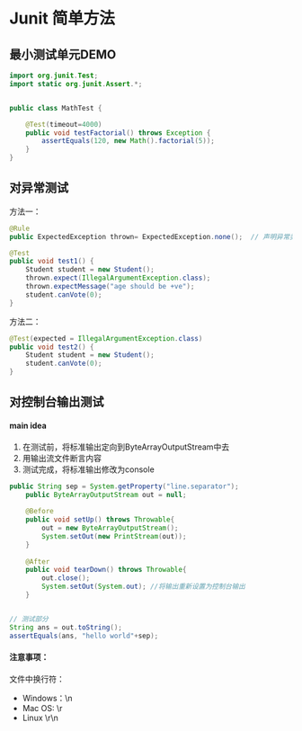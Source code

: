 # Junit 简单方法



## 最小测试单元DEMO

~~~java
import org.junit.Test;
import static org.junit.Assert.*;


public class MathTest {

    @Test(timeout=4000)
    public void testFactorial() throws Exception {
        assertEquals(120, new Math().factorial(5));
    }
}
~~~



## 对异常测试



方法一：

~~~java
@Rule
public ExpectedException thrown= ExpectedException.none();  // 声明异常类

@Test
public void test1() {
    Student student = new Student();
    thrown.expect(IllegalArgumentException.class);
    thrown.expectMessage("age should be +ve");
    student.canVote(0);
}

~~~



方法二：

~~~java
@Test(expected = IllegalArgumentException.class)
public void test2() {
    Student student = new Student();
    student.canVote(0);
}
~~~



## 对控制台输出测试

#### main idea

1. 在测试前，将标准输出定向到ByteArrayOutputStream中去
2. 用输出流文件断言内容
3. 测试完成，将标准输出修改为console

~~~java
public String sep = System.getProperty("line.separator");
    public ByteArrayOutputStream out = null;
    
    @Before
    public void setUp() throws Throwable{
        out = new ByteArrayOutputStream();
        System.setOut(new PrintStream(out));
    }
    
    @After
    public void tearDown() throws Throwable{
        out.close();
        System.setOut(System.out); //将输出重新设置为控制台输出
    }


// 测试部分
String ans = out.toString();
assertEquals(ans, "hello world"+sep);
~~~

#### 注意事项：

文件中换行符：

* Windows：\n
* Mac OS: \r
* Linux \r\n